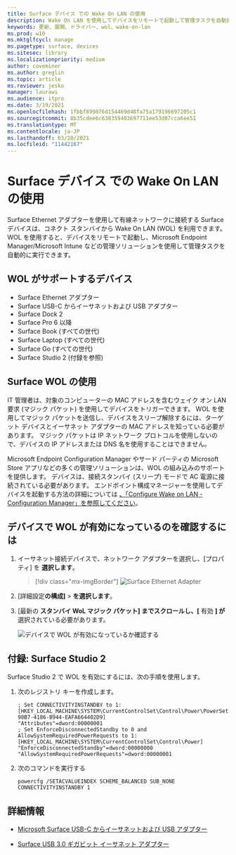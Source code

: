 ```yaml
---
title: Surface デバイス での Wake On LAN の使用
description: Wake On LAN を使用してデバイスをリモートで起動して管理タスクを自動的に実行する方法について説明します。
keywords: 更新、展開、ドライバー、wol、wake-on-lan
ms.prod: w10
ms.mktglfcycl: manage
ms.pagetype: surface, devices
ms.sitesec: library
ms.localizationpriority: medium
author: coveminer
ms.author: greglin
ms.topic: article
ms.reviewer: jesko
manager: laurawi
ms.audience: itpro
ms.date: 3/19/2021
ms.openlocfilehash: 1fbbf899876d154469d48fa75a179196697205c1
ms.sourcegitcommit: 8b35cdee6c638359403697711ee53d07cca6ee51
ms.translationtype: MT
ms.contentlocale: ja-JP
ms.lasthandoff: 03/20/2021
ms.locfileid: "11442167"
---
```

# <a name="wake-on-lan-for-surface-devices"></a>Surface デバイス での Wake On LAN の使用

Surface Ethernet アダプターを使用して有線ネットワークに接続する Surface デバイスは、コネクト スタンバイから Wake On LAN (WOL) を利用できます。 WOL を使用すると、デバイスをリモートで起動し、Microsoft Endpoint Manager/Microsoft Intune などの管理ソリューションを使用して管理タスクを自動的に実行できます。

## <a name="wol-supported-devices"></a>WOL がサポートするデバイス

- Surface Ethernet アダプター
- Surface USB-C からイーサネットおよび USB アダプター
- Surface Dock 2
- Surface Pro 6 以降
- Surface Book (すべての世代)
- Surface Laptop (すべての世代)
- Surface Go (すべての世代)
- Surface Studio 2 (付録を参照)


## <a name="using-surface-wol"></a>Surface WOL の使用

IT 管理者は、対象のコンピューターの MAC アドレスを含むウェイク オン LAN 要求 (マジック パケット) を使用してデバイスをトリガーできます。 WOL を使用してマジック パケットを送信し、デバイスをスリープ解除するには、ターゲット デバイスとイーサネット アダプターの MAC アドレスを知っている必要があります。 マジック パケットは IP ネットワーク プロトコルを使用しないので、デバイスの IP アドレスまたは DNS 名を使用することはできません。

Microsoft Endpoint Configuration Manager やサード パーティの Microsoft Store アプリなどの多くの管理ソリューションは、WOL の組み込みのサポートを提供します。 デバイスは、接続スタンバイ (スリープ) モードで AC 電源に接続されている必要があります。 エンドポイント構成マネージャーを使用してデバイスを起動する方法の詳細については [、「Configure Wake on LAN - Configuration Manager」を参照してください](https://docs.microsoft.com/mem/configmgr/core/clients/deploy/configure-wake-on-lan)。


## <a name="to-check-wol-is-enabled-on-your-device"></a>デバイスで WOL が有効になっているのを確認するには

1. イーサネット接続デバイスで、ネットワーク アダプターを選択し、[プロパティ] を **選択します**。

   > [!div class="mx-imgBorder"]
   > ![Surface Ethernet Adapter](images/surface-ethernet.png)

2. [詳細設定**の構成]**  >  **を選択します**。
3. [最新の **スタンバイ WoL マジック パケット] までスクロールし、[** 有効 **] が** 選択されている必要があります。

     ![デバイスで WOL が有効になっているか確認する](images/ethernet-wol-setting.png)

## <a name="appendix-surface-studio-2"></a>付録: Surface Studio 2

Surface Studio 2 で WOL を有効にするには、次の手順を使用します。

1. 次のレジストリ キーを作成します。

   ```console
   ; Set CONNECTIVITYINSTANDBY to 1:
   [HKEY_LOCAL_MACHINE\SYSTEM\CurrentControlSet\Control\Power\PowerSettings\F15576E8-98B7-4186-B944-EAFA664402D9]
   "Attributes"=dword:00000001
   ; Set EnforceDisconnectedStandby to 0 and AllowSystemRequiredPowerRequests to 1:
   [HKEY_LOCAL_MACHINE\SYSTEM\CurrentControlSet\Control\Power]
   "EnforceDisconnectedStandby"=dword:00000000
   "AllowSystemRequiredPowerRequests"=dword:00000001
   ```

2. 次のコマンドを実行する

    ```powercfg /SETACVALUEINDEX SCHEME_BALANCED SUB_NONE CONNECTIVITYINSTANDBY 1```


## <a name="learn-more"></a>詳細情報

- [Microsoft Surface USB-C からイーサネットおよび USB アダプター](https://www.microsoft.com/p/surface-usb-c-to-ethernet-and-usb-adapter/8wt81cglrblp?)

- [Surface USB 3.0 ギガビット イーサネット アダプター](https://www.microsoft.com/p/surface-usb-30-gigabit-ethernet-adapter/8xn9fqvzbvq0?)
